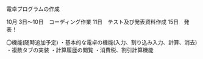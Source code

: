 電卓プログラムの作成　

10月 3日～10日　コーディング作業
    11日　テスト及び発表資料作成
    15日　発表！


〇機能(随時追加予定)
・基本的な電卓の機能(入力、割り込み入力、計算、消去)
・複数タブの実装
・計算履歴の閲覧
・消費税、割引計算機能

